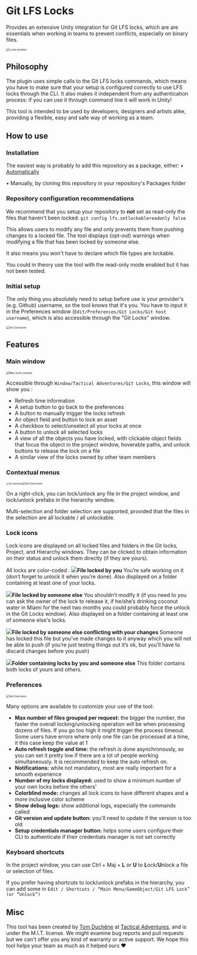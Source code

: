 # Git LFS Locks

Provides an extensive Unity integration for Git LFS locks, which are are essentials when working in teams to prevent conflicts, especially on binary files.

<img src=".docs\img\lockswindow.PNG" alt="Locks window" style="zoom:50%;" />

## Philosophy

The plugin uses simple calls to the Git LFS locks commands, which means you have to make sure that your setup is configured correctly to use LFS locks through the CLI. It also makes it independent from any authentication process: if you can use it through command line it will work in Unity!

This tool is intended to be used by developers, designers and artists alike, providing a flexible, easy and safe way of working as a team.

## How to use

### Installation

The easiest way is probably to add this repository as a package, either:
• [Automatically](https://docs.unity3d.com/Manual/upm-ui-giturl.html)

• Manually, by cloning this repository in your repository's Packages folder

### Repository configuration recommendations

We recommend that you setup your repository to **not** set as read-only the files that haven't been locked:
`git config lfs.setlockablereadonly false`

This allows users to modify any file and only prevents them from pushing changes to a locked file. The tool displays (opt-out) warnings when modifying a file that has been locked by someone else.

It also means you won't have to declare which file types are lockable.

You could in theory use the tool with the read-only mode enabled but it has not been tested.

### Initial setup

The only thing you absolutely need to setup before use is your provider's (e.g. Github) username, so the tool knows that it's you.
You have to input it in the Preferences window (`Edit/Preferences/Git Locks/Git host username`), which is also accessible through the "Git Locks" window.

<img src=".docs\img\username.PNG" alt="Set Username" style="zoom:50%;" />

## Features

### Main window

<img src=".docs\img\lockswindow.PNG" alt="Main locks window" style="zoom:50%;" />

Accessible through `Window/Tactical Adventures/Git Locks`, this window will show you :

-   Refresh time information
-   A setup button to go back to the preferences
-   A button to manually trigger the locks refresh
-   An object field and button to lock an asset
-   A checkbox to select/unselect all your locks at once
-   A button to unlock all selected locks
-   A view of all the objects you have locked, with clickable object fields that focus the object in the project window, hoverable paths, and unlock buttons to release the lock on a file
-   A similar view of the locks owned by other team members

### Contextual menus

<img src=".docs\img\context_hierarchy.jpg" alt="Set Username" style="zoom:40%;" /><img src=".docs\img\context_project.jpg" alt="Set Username" style="zoom:50%;" />

On a right-click, you can lock/unlock any file in the project window, and lock/unlock prefabs in the hierarchy window.

Multi-selection and folder selection are supported, provided that the files in the selection are all lockable / all unlockable.

### Lock icons

Lock icons are displayed on all locked files and folders in the Git locks, Project, and Hierarchy windows. They can be clicked to obtain information on their status and unlock them directly (if they are yours).

All locks are color-coded :
![](Editor\Textures\greenLock.png)**File locked by you**
You’re safe working on it (don’t forget to unlock it when you’re done). Also displayed on a folder containing at least one of your locks.

![](Editor\Textures\orangeLock.png)**File locked by someone else**
You shouldn’t modify it (if you need to you can ask the owner of the lock to release it, if he/she’s drinking coconut water in Miami for the next two months you could probably force the unlock in the Git Locks window). Also displayed on a folder containing at least one of someone else's locks.

![](Editor\Textures\redLock.png)**File locked by someone else conflicting with your changes**
Someone has locked this file but you’ve made changes to it anyway which you will not be able to push (if you’re just testing things out it’s ok, but you’ll have to discard changes before you push)

**![](Editor\Textures\mixedLock.png)Folder containing locks by you and someone else**
This folder contains both locks of yours and others.

### Preferences

<img src=".docs\img\preferences.PNG" alt="Set Username" style="zoom:50%;" />

Many options are available to customize your use of the tool:

- **Max number of files grouped per request:** the bigger the number, the faster the overall locking/unlocking operation will be when processing dozens of files. If you go too high it might trigger the process timeout. Some users have errors where only one file can be processed at a time, it this case keep the value at 1
- **Auto refresh toggle and time:** the refresh is done asynchronously, so you can set it pretty low if there are a lot of people working simultaneously. It is recommended to keep the auto refresh on.
- **Notifications:** while not mandatory, most are really important for a smooth experience
- **Number of my locks displayed:** used to show a minimum number of your own locks before the others'
- **Colorblind mode:** changes all lock icons to have different shapes and a more inclusive color scheme
- **Show debug logs:** show additional logs, especially the commands called
- **Git version and update button:** you'll need to update if the version is too old
- **Setup credentials manager button:** helps some users configure their CLI to authenticate if their credentials manager is not set correctly

### Keyboard shortcuts

In the project window, you can use Ctrl + Maj + **L** or **U** to **L**ock/**U**nlock a file or selection of files.

If you prefer having shortcuts to lock/unlock prefabs in the hierarchy, you can add some in `Edit / Shortcuts / “Main Menu/GameObject/Git LFS Lock” (or “Unlock”)`

## Misc

This tool has been created by [Tom Duchêne](http://tomduchene.fr) at [Tactical Adventures](http://tactical-adventures.com), and is under the M.I.T. license.
We might examine bug reports and pull requests but we can't offer you any kind of warranty or active support.
We hope this tool helps your team as much as it helped ours ♥

